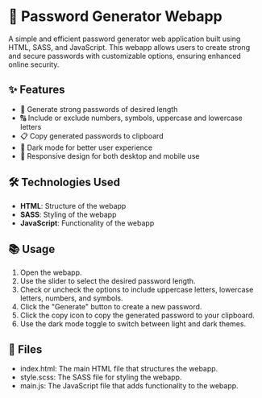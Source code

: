 # 🔐 Password Generator Webapp

A simple and efficient password generator web application built using HTML, SASS, and JavaScript. This webapp allows users to create strong and secure passwords with customizable options, ensuring enhanced online security.

## ✨ Features

- 🔢 Generate strong passwords of desired length
- 🔠 Include or exclude numbers, symbols, uppercase and lowercase letters
- 📋 Copy generated passwords to clipboard
- 🌙 Dark mode for better user experience
- 📱 Responsive design for both desktop and mobile use

## 🛠️ Technologies Used

- **HTML**: Structure of the webapp
- **SASS**: Styling of the webapp
- **JavaScript**: Functionality of the webapp

## 📚 Usage
1. Open the webapp.
2. Use the slider to select the desired password length.
3. Check or uncheck the options to include uppercase letters, lowercase letters, numbers, and symbols.
4. Click the "Generate" button to create a new password.
5. Click the copy icon to copy the generated password to your clipboard.
6. Use the dark mode toggle to switch between light and dark themes.

## 📁 Files
- index.html: The main HTML file that structures the webapp.
- style.scss: The SASS file for styling the webapp.
- main.js: The JavaScript file that adds functionality to the webapp.
